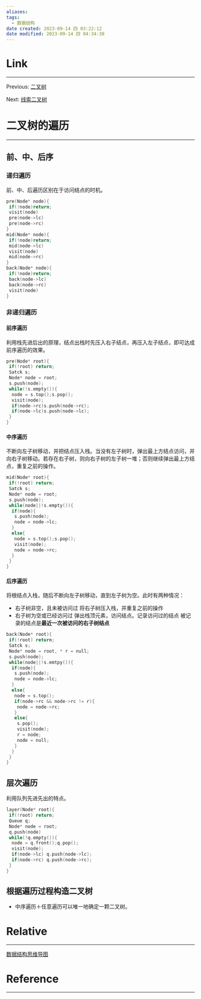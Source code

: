 ```yaml
---
aliases:
tags:
  - 数据结构
date created: 2023-09-14 四 03:22:12
date modified: 2023-09-14 四 04:34:30
---
```


# Link

---

Previous: [二叉树](二叉树.md)

Next: [线索二叉树](线索二叉树.md)

# 二叉树的遍历

---

## 前、中、后序

### 递归遍历

前、中、后遍历区别在于访问结点的时机。

```c++
pre(Node* node){
 if(!node)return;
 visit(node)
 pre(node->lc)
 pre(node->rc)
}
mid(Node* node){
 if(!node)return;
 mid(node->lc)
 visit(node)
 mid(node->rc)
}
back(Node* node){
 if(!node)return;
 back(node->lc)
 back(node->rc)
 visit(node)
}
```

### 非递归遍历

#### 前序遍历

利用栈先进后出的原理，结点出栈时先压入右子结点，再压入左子结点，即可达成前序遍历的效果。

```c++
pre(Node* root){
 if(!root) return;
 Satck s;
 Node* node = root;
 s.push(node);
 while(!s.empty()){
  node = s.top();s.pop();
  visit(node);
  if(node->rc)s.push(node->rc);
  if(node->lc)s.push(node->lc);
 }
}
```

#### 中序遍历

不断向左子树移动，并把结点压入栈。当没有左子树时，弹出最上方结点访问，并向右子树移动。若存在右子树，则向右子树的左子树一堆；否则继续弹出最上方结点，重复之前的操作。

```c++
mid(Node* root){
 if(!root) return;
 Satck s;
 Node* node = root;
 s.push(node);
 while(node||!s.empty()){
  if(node){
   s.push(node);
   node = node->lc;
  }
  else{
   node = s.top();s.pop();
   visit(node);
   node = node->rc;
  }
 }
}
```

#### 后序遍历

将根结点入栈，随后不断向左子树移动，直到左子树为空。此时有两种情况：

- 右子树非空，且未被访问过
  将右子树压入栈，并重复之前的操作
- 右子树为空或已经访问过
  弹出栈顶元素，访问结点。记录访问过的结点
  被记录的结点是**最近一次被访问的右子树结点**

```c++
back(Node* root){
 if(!root) return;
 Satck s;
 Node* node = root, * r = null;
 s.push(node);
 while(node||!s.emtpy()){
  if(node){
   s.push(node);
   node = node->lc;
  }
  else{
   node = s.top();
   if(node->rc && node->rc != r){
    node = node->rc;
   }
   else{
    s.pop();
    visit(node);
    r = node;
    node = null;
   }
  }
 }
}
```

## 层次遍历

利用队列先进先出的特点。

```c++
layer(Node* root){
 if(!root) return;
 Queue q;
 Node* node = root;
 q.push(node)
 while(!q.empty()){
  node = q.front();q.pop();
  visit(node);
  if(node->lc) q.push(node->lc);
  if(node->rc) q.push(node->rc);
 }
}
```

## 根据遍历过程构造二叉树

- 中序遍历＋任意遍历可以唯一地确定一颗二叉树。

# Relative

---

[数据结构思维导图](数据结构思维导图.md)

# Reference

---

